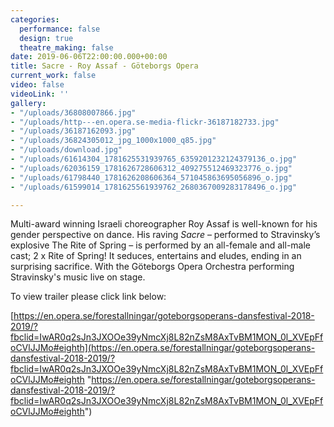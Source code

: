 ```yaml
---
categories:
  performance: false
  design: true
  theatre_making: false
date: 2019-06-06T22:00:00.000+00:00
title: Sacre - Roy Assaf - Göteborgs Opera
current_work: false
video: false
videoLink: ''
gallery:
- "/uploads/36808007866.jpg"
- "/uploads/http---en.opera.se-media-flickr-36187182733.jpg"
- "/uploads/36187162093.jpg"
- "/uploads/36824305012_jpg_1000x1000_q85.jpg"
- "/uploads/download.jpg"
- "/uploads/61614304_1781625531939765_6359201232124379136_o.jpg"
- "/uploads/62036159_1781626728606312_409275512469323776_o.jpg"
- "/uploads/61798440_1781626208606364_571045863695056896_o.jpg"
- "/uploads/61599014_1781625561939762_2680367009283178496_o.jpg"

---
```

Multi-award winning Israeli choreographer Roy Assaf is well-known for his gender perspective on dance. His raving _Sacre_ – performed to Stravinsky’s explosive The Rite of Spring – is performed by an all-female and all-male cast; 2 x Rite of Spring! It seduces, entertains and eludes, ending in an surprising sacrifice. With the Göteborgs Opera Orchestra performing Stravinsky's music live on stage.

To view trailer please click link below:

[https://en.opera.se/forestallningar/goteborgsoperans-dansfestival-2018-2019/?fbclid=IwAR0q2sJn3JXOOe39yNmcXj8L82nZsM8AxTvBM1MON_0l_XVEpFfoCVlJJMo#eighth](https://en.opera.se/forestallningar/goteborgsoperans-dansfestival-2018-2019/?fbclid=IwAR0q2sJn3JXOOe39yNmcXj8L82nZsM8AxTvBM1MON_0l_XVEpFfoCVlJJMo#eighth "https://en.opera.se/forestallningar/goteborgsoperans-dansfestival-2018-2019/?fbclid=IwAR0q2sJn3JXOOe39yNmcXj8L82nZsM8AxTvBM1MON_0l_XVEpFfoCVlJJMo#eighth")